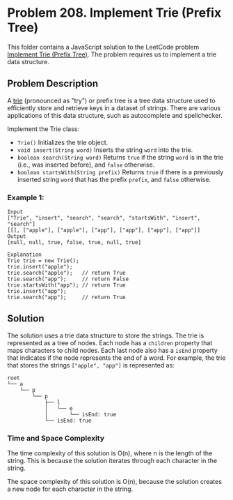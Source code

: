 # Problem 208. Implement Trie (Prefix Tree)

This folder contains a JavaScript solution to the LeetCode problem [Implement Trie (Prefix Tree)](https://leetcode.com/problems/implement-trie-prefix-tree/). The problem requires us to implement a trie data structure.

## Problem Description

A [trie](https://en.wikipedia.org/wiki/Trie) (pronounced as "try") or prefix tree is a tree data structure used to efficiently store and retrieve keys in a dataset of strings. There are various applications of this data structure, such as autocomplete and spellchecker.

Implement the Trie class:

- `Trie()` Initializes the trie object.
- `void insert(String word)` Inserts the string `word` into the trie.
- `boolean search(String word)` Returns `true` if the string `word` is in the trie (i.e., was inserted before), and `false` otherwise.
- `boolean startsWith(String prefix)` Returns `true` if there is a previously inserted string `word` that has the prefix `prefix`, and `false` otherwise.

### Example 1:

```
Input
["Trie", "insert", "search", "search", "startsWith", "insert", "search"]
[[], ["apple"], ["apple"], ["app"], ["app"], ["app"], ["app"]]
Output
[null, null, true, false, true, null, true]

Explanation
Trie trie = new Trie();
trie.insert("apple");
trie.search("apple");   // return True
trie.search("app");     // return False
trie.startsWith("app"); // return True
trie.insert("app");
trie.search("app");     // return True
```

## Solution

The solution uses a trie data structure to store the strings. The trie is represented as a tree of nodes. Each node has a `children` property that maps characters to child nodes. Each last node also has a `isEnd` property that indicates if the node represents the end of a word. For example, the trie that stores the strings `["apple", "app"]` is represented as:

```
root
└── a
    └── p
        └── p
            ├── l
            │   └── e
            │       └── isEnd: true
            └── isEnd: true
```

### Time and Space Complexity

The time complexity of this solution is O(n), where n is the length of the string. This is because the solution iterates through each character in the string.

The space complexity of this solution is O(n), because the solution creates a new node for each character in the string.
